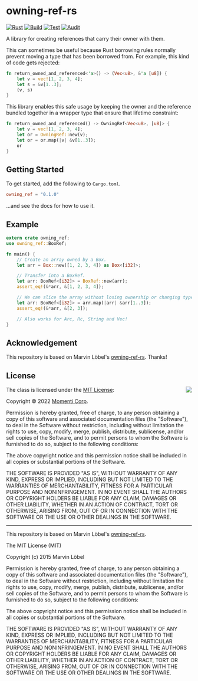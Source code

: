 # owning-ref-rs

[![Rust](https://github.com/corp-momenti/owning-ref-rs/actions/workflows/rust.yml/badge.svg?branch=main)](https://github.com/corp-momenti/owning-ref-rs/actions/workflows/rust.yml)
[![Build](https://github.com/corp-momenti/owning-ref-rs/actions/workflows/build.yml/badge.svg?branch=main)](https://github.com/corp-momenti/owning-ref-rs/actions/workflows/build.yml)
[![Test](https://github.com/corp-momenti/owning-ref-rs/actions/workflows/test.yml/badge.svg?branch=main)](https://github.com/corp-momenti/owning-ref-rs/actions/workflows/test.yml)
[![Audit](https://github.com/corp-momenti/owning-ref-rs/actions/workflows/audit.yml/badge.svg?branch=main)](https://github.com/corp-momenti/owning-ref-rs/actions/workflows/audit.yml)

A library for creating references that carry their owner with them.

This can sometimes be useful because Rust borrowing rules normally prevent
moving a type that has been borrowed from. For example, this kind of code gets rejected:

```rust
fn return_owned_and_referenced<'a>() -> (Vec<u8>, &'a [u8]) {
    let v = vec![1, 2, 3, 4];
    let s = &v[1..3];
    (v, s)
}
```

This library enables this safe usage by keeping the owner and the reference
bundled together in a wrapper type that ensure that lifetime constraint:

```rust
fn return_owned_and_referenced() -> OwningRef<Vec<u8>, [u8]> {
    let v = vec![1, 2, 3, 4];
    let or = OwningRef::new(v);
    let or = or.map(|v| &v[1..3]);
    or
}
```

## Getting Started

To get started, add the following to `Cargo.toml`.

```toml
owning_ref = "0.1.0"
```

...and see the docs for how to use it.

## Example

```rust
extern crate owning_ref;
use owning_ref::BoxRef;

fn main() {
    // Create an array owned by a Box.
    let arr = Box::new([1, 2, 3, 4]) as Box<[i32]>;

    // Transfer into a BoxRef.
    let arr: BoxRef<[i32]> = BoxRef::new(arr);
    assert_eq!(&*arr, &[1, 2, 3, 4]);

    // We can slice the array without losing ownership or changing type.
    let arr: BoxRef<[i32]> = arr.map(|arr| &arr[1..3]);
    assert_eq!(&*arr, &[2, 3]);

    // Also works for Arc, Rc, String and Vec!
}
```

## Acknowledgement

This repository is based on Marvin Löbel's [owning-ref-rs](https://github.com/Kimundi/owning-ref-rs). Thanks!

## License

<img align="right" src="https://opensource.org/trademarks/opensource/OSI-Approved-License-100x137.png">

The class is licensed under the [MIT License](http://opensource.org/licenses/MIT):

Copyright &copy; 2022 [Momenti Corp](https://github.com/corp-momenti).

Permission is hereby granted, free of charge, to any person obtaining a copy of this software and associated documentation files (the "Software"), to deal in the Software without restriction, including without limitation the rights to use, copy, modify, merge, publish, distribute, sublicense, and/or sell copies of the Software, and to permit persons to whom the Software is furnished to do so, subject to the following conditions:

The above copyright notice and this permission notice shall be included in all copies or substantial portions of the Software.

THE SOFTWARE IS PROVIDED "AS IS", WITHOUT WARRANTY OF ANY KIND, EXPRESS OR IMPLIED, INCLUDING BUT NOT LIMITED TO THE WARRANTIES OF MERCHANTABILITY, FITNESS FOR A PARTICULAR PURPOSE AND NONINFRINGEMENT. IN NO EVENT SHALL THE AUTHORS OR COPYRIGHT HOLDERS BE LIABLE FOR ANY CLAIM, DAMAGES OR OTHER LIABILITY, WHETHER IN AN ACTION OF CONTRACT, TORT OR OTHERWISE, ARISING FROM, OUT OF OR IN CONNECTION WITH THE SOFTWARE OR THE USE OR OTHER DEALINGS IN THE SOFTWARE.

---

This repository is based on Marvin Löbel's [owning-ref-rs](https://github.com/Kimundi/owning-ref-rs).

The MIT License (MIT)

Copyright (c) 2015 Marvin Löbel

Permission is hereby granted, free of charge, to any person obtaining a copy
of this software and associated documentation files (the "Software"), to deal
in the Software without restriction, including without limitation the rights
to use, copy, modify, merge, publish, distribute, sublicense, and/or sell
copies of the Software, and to permit persons to whom the Software is
furnished to do so, subject to the following conditions:

The above copyright notice and this permission notice shall be included in all
copies or substantial portions of the Software.

THE SOFTWARE IS PROVIDED "AS IS", WITHOUT WARRANTY OF ANY KIND, EXPRESS OR
IMPLIED, INCLUDING BUT NOT LIMITED TO THE WARRANTIES OF MERCHANTABILITY,
FITNESS FOR A PARTICULAR PURPOSE AND NONINFRINGEMENT. IN NO EVENT SHALL THE
AUTHORS OR COPYRIGHT HOLDERS BE LIABLE FOR ANY CLAIM, DAMAGES OR OTHER
LIABILITY, WHETHER IN AN ACTION OF CONTRACT, TORT OR OTHERWISE, ARISING FROM,
OUT OF OR IN CONNECTION WITH THE SOFTWARE OR THE USE OR OTHER DEALINGS IN THE
SOFTWARE.

